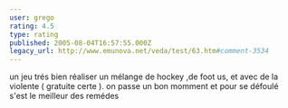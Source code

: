 ```yaml
---
user: grego
rating: 4.5
type: rating
published: 2005-08-04T16:57:55.000Z
legacy_url: http://www.emunova.net/veda/test/63.htm#comment-3534
---
```

un jeu trés bien réaliser un mélange de hockey ,de foot us, et avec de la violente ( gratuite certe ).
on passe un bon momment et pour se défoulé s'est le meilleur des remédes